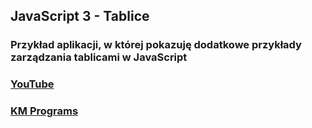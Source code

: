 ## JavaScript 3 - Tablice

### Przykład aplikacji, w której pokazuję dodatkowe przykłady zarządzania tablicami w JavaScript

### [YouTube](https://www.youtube.com/watch?v=2Mv8NI1A1Zg&list=PLCXqHvi_kahxT4VlB0TCQO0IjzocREcII&index=4)
### [KM Programs](https://km-programs.pl/)
